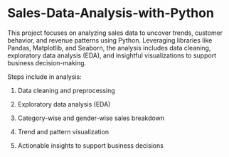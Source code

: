 # Sales-Data-Analysis-with-Python
This project focuses on analyzing sales data to uncover trends, customer behavior, and revenue patterns using Python. Leveraging libraries like Pandas, Matplotlib, and Seaborn, the analysis includes data cleaning, exploratory data analysis (EDA), and insightful visualizations to support business decision-making.

Steps include in analysis:

1. Data cleaning and preprocessing

2. Exploratory data analysis (EDA)

3. Category-wise and gender-wise sales breakdown

4. Trend and pattern visualization

5. Actionable insights to support business decisions

